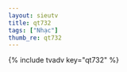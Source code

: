 ```yaml
--- 
layout: sieutv
title: qt732
tags: ["Nhạc"]
thumb_re: qt732
---
```

{% include tvadv key="qt732" %} 
